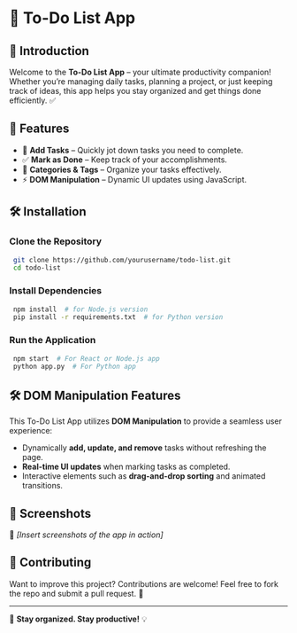 # 📌 To-Do List App

## 🚀 Introduction
Welcome to the **To-Do List App** – your ultimate productivity companion! Whether you’re managing daily tasks, planning a project, or just keeping track of ideas, this app helps you stay organized and get things done efficiently. ✅

## 🎯 Features
- 📝 **Add Tasks** – Quickly jot down tasks you need to complete.
- ✅ **Mark as Done** – Keep track of your accomplishments.
- 📌 **Categories & Tags** – Organize your tasks effectively.
- ⚡ **DOM Manipulation** – Dynamic UI updates using JavaScript.

## 🛠️ Installation
### Clone the Repository
```sh
 git clone https://github.com/yourusername/todo-list.git
 cd todo-list
```

### Install Dependencies
```sh
 npm install  # for Node.js version
 pip install -r requirements.txt  # for Python version
```

### Run the Application
```sh
 npm start  # For React or Node.js app
 python app.py  # For Python app
```

## 🛠️ DOM Manipulation Features
This To-Do List App utilizes **DOM Manipulation** to provide a seamless user experience:
- Dynamically **add, update, and remove** tasks without refreshing the page.
- **Real-time UI updates** when marking tasks as completed.
- Interactive elements such as **drag-and-drop sorting** and animated transitions.

## 🎨 Screenshots
🔹 *[Insert screenshots of the app in action]*

## 🤝 Contributing
Want to improve this project? Contributions are welcome! Feel free to fork the repo and submit a pull request. 🚀

---

🚀 **Stay organized. Stay productive!** 💡

